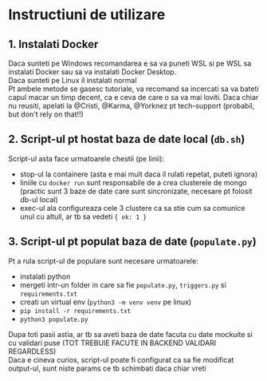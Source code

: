 # Instructiuni de utilizare

## 1. Instalati Docker
Daca sunteti pe Windows recomandarea e sa va puneti WSL si pe WSL sa instalati Docker sau sa 
va instalati Docker Desktop. <br>
Daca sunteti pe Linux il instalati normal <br>
Pt ambele metode se gasesc tutoriale, va recomand sa incercati sa va bateti capul macar un timp decent, ca e ceva de care o sa va mai loviti. Daca chiar nu reusiti, apelati la @Cristi, @Karma, @Yorknez pt tech-support (probabil, but don't rely on that!!)

## 2. Script-ul pt hostat baza de date local (`db.sh`)
Script-ul asta face urmatoarele chestii (pe linii):
- stop-ul la containere (asta e mai mult daca il rulati repetat, puteti ignora)
- liniile cu `docker run` sunt responsabile de a crea clusterele de mongo (practic sunt 3 baze de date care sunt sincronizate, necesare pt folosit db-ul local)
- exec-ul ala configureaza cele 3 clustere ca sa stie cum sa comunice unul cu altull, ar tb sa vedeti `{ ok: 1 }`

## 3. Script-ul pt populat baza de date (`populate.py`)
Pt a rula script-ul de populare sunt necesare urmatoarele:
- instalati python
- mergeti intr-un folder in care sa fie `populate.py`, `triggers.py` si `requirements.txt`
- creati un virtual env (`python3 -m venv venv` pe linux)
- `pip install -r requirements.txt`
- `python3 populate.py`

Dupa toti pasii astia, ar tb sa aveti baza de date facuta cu date mockuite si cu validari puse (TOT TREBUIE FACUTE IN BACKEND VALIDARI REGARDLESS) <br>
Daca e cineva curios, script-ul poate fi configurat ca sa fie modificat output-ul, sunt niste params ce tb schimbati daca chiar vreti